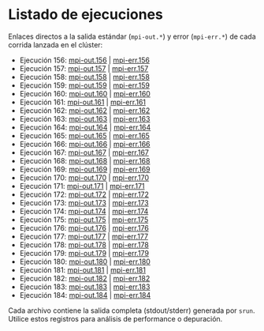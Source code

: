 # Listado de ejecuciones

Enlaces directos a la salida estándar (`mpi-out.*`) y error (`mpi-err.*`) de cada corrida lanzada en el clúster:

- Ejecución 156: [mpi-out.156](./mpi-out.156) | [mpi-err.156](./mpi-err.156)
- Ejecución 157: [mpi-out.157](./mpi-out.157) | [mpi-err.157](./mpi-err.157)
- Ejecución 158: [mpi-out.158](./mpi-out.158) | [mpi-err.158](./mpi-err.158)
- Ejecución 159: [mpi-out.159](./mpi-out.159) | [mpi-err.159](./mpi-err.159)
- Ejecución 160: [mpi-out.160](./mpi-out.160) | [mpi-err.160](./mpi-err.160)
- Ejecución 161: [mpi-out.161](./mpi-out.161) | [mpi-err.161](./mpi-err.161)
- Ejecución 162: [mpi-out.162](./mpi-out.162) | [mpi-err.162](./mpi-err.162)
- Ejecución 163: [mpi-out.163](./mpi-out.163) | [mpi-err.163](./mpi-err.163)
- Ejecución 164: [mpi-out.164](./mpi-out.164) | [mpi-err.164](./mpi-err.164)
- Ejecución 165: [mpi-out.165](./mpi-out.165) | [mpi-err.165](./mpi-err.165)
- Ejecución 166: [mpi-out.166](./mpi-out.166) | [mpi-err.166](./mpi-err.166)
- Ejecución 167: [mpi-out.167](./mpi-out.167) | [mpi-err.167](./mpi-err.167)
- Ejecución 168: [mpi-out.168](./mpi-out.168) | [mpi-err.168](./mpi-err.168)
- Ejecución 169: [mpi-out.169](./mpi-out.169) | [mpi-err.169](./mpi-err.169)
- Ejecución 170: [mpi-out.170](./mpi-out.170) | [mpi-err.170](./mpi-err.170)
- Ejecución 171: [mpi-out.171](./mpi-out.171) | [mpi-err.171](./mpi-err.171)
- Ejecución 172: [mpi-out.172](./mpi-out.172) | [mpi-err.172](./mpi-err.172)
- Ejecución 173: [mpi-out.173](./mpi-out.173) | [mpi-err.173](./mpi-err.173)
- Ejecución 174: [mpi-out.174](./mpi-out.174) | [mpi-err.174](./mpi-err.174)
- Ejecución 175: [mpi-out.175](./mpi-out.175) | [mpi-err.175](./mpi-err.175)
- Ejecución 176: [mpi-out.176](./mpi-out.176) | [mpi-err.176](./mpi-err.176)
- Ejecución 177: [mpi-out.177](./mpi-out.177) | [mpi-err.177](./mpi-err.177)
- Ejecución 178: [mpi-out.178](./mpi-out.178) | [mpi-err.178](./mpi-err.178)
- Ejecución 179: [mpi-out.179](./mpi-out.179) | [mpi-err.179](./mpi-err.179)
- Ejecución 180: [mpi-out.180](./mpi-out.180) | [mpi-err.180](./mpi-err.180)
- Ejecución 181: [mpi-out.181](./mpi-out.181) | [mpi-err.181](./mpi-err.181)
- Ejecución 182: [mpi-out.182](./mpi-out.182) | [mpi-err.182](./mpi-err.182)
- Ejecución 183: [mpi-out.183](./mpi-out.183) | [mpi-err.183](./mpi-err.183)
- Ejecución 184: [mpi-out.184](./mpi-out.184) | [mpi-err.184](./mpi-err.184)

Cada archivo contiene la salida completa (stdout/stderr) generada por `srun`. Utilice estos registros para análisis de performance o depuración.